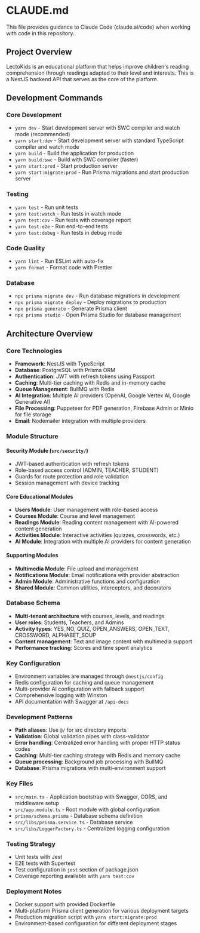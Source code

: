 # CLAUDE.md

This file provides guidance to Claude Code (claude.ai/code) when working with code in this repository.

## Project Overview

LectoKids is an educational platform that helps improve children's reading comprehension through readings adapted to their level and interests. This is a NestJS backend API that serves as the core of the platform.

## Development Commands

### Core Development
- `yarn dev` - Start development server with SWC compiler and watch mode (recommended)
- `yarn start:dev` - Start development server with standard TypeScript compiler and watch mode
- `yarn build` - Build the application for production
- `yarn build:swc` - Build with SWC compiler (faster)
- `yarn start:prod` - Start production server
- `yarn start:migrate:prod` - Run Prisma migrations and start production server

### Testing
- `yarn test` - Run unit tests
- `yarn test:watch` - Run tests in watch mode
- `yarn test:cov` - Run tests with coverage report
- `yarn test:e2e` - Run end-to-end tests
- `yarn test:debug` - Run tests in debug mode

### Code Quality
- `yarn lint` - Run ESLint with auto-fix
- `yarn format` - Format code with Prettier

### Database
- `npx prisma migrate dev` - Run database migrations in development
- `npx prisma migrate deploy` - Deploy migrations to production
- `npx prisma generate` - Generate Prisma client
- `npx prisma studio` - Open Prisma Studio for database management

## Architecture Overview

### Core Technologies
- **Framework**: NestJS with TypeScript
- **Database**: PostgreSQL with Prisma ORM
- **Authentication**: JWT with refresh tokens using Passport
- **Caching**: Multi-tier caching with Redis and in-memory cache
- **Queue Management**: BullMQ with Redis
- **AI Integration**: Multiple AI providers (OpenAI, Google Vertex AI, Google Generative AI)
- **File Processing**: Puppeteer for PDF generation, Firebase Admin or Minio for file storage
- **Email**: Nodemailer integration with multiple providers

### Module Structure

#### Security Module (`src/security/`)
- JWT-based authentication with refresh tokens
- Role-based access control (ADMIN, TEACHER, STUDENT)
- Guards for route protection and role validation
- Session management with device tracking

#### Core Educational Modules
- **Users Module**: User management with role-based access
- **Courses Module**: Course and level management
- **Readings Module**: Reading content management with AI-powered content generation
- **Activities Module**: Interactive activities (quizzes, crosswords, etc.)
- **AI Module**: Integration with multiple AI providers for content generation

#### Supporting Modules
- **Multimedia Module**: File upload and management
- **Notifications Module**: Email notifications with provider abstraction
- **Admin Module**: Administrative functions and configuration
- **Shared Module**: Common utilities, interceptors, and decorators

### Database Schema
- **Multi-tenant architecture** with courses, levels, and readings
- **User roles**: Students, Teachers, and Admins
- **Activity types**: YES_NO, QUIZ, OPEN_ANSWERS, OPEN_TEXT, CROSSWORD, ALPHABET_SOUP
- **Content management**: Text and image content with multimedia support
- **Performance tracking**: Scores and time spent analytics

### Key Configuration
- Environment variables are managed through `@nestjs/config`
- Redis configuration for caching and queue management
- Multi-provider AI configuration with fallback support
- Comprehensive logging with Winston
- API documentation with Swagger at `/api-docs`

### Development Patterns
- **Path aliases**: Use `@/` for src directory imports
- **Validation**: Global validation pipes with class-validator
- **Error handling**: Centralized error handling with proper HTTP status codes
- **Caching**: Multi-tier caching strategy with Redis and memory cache
- **Queue processing**: Background job processing with BullMQ
- **Database**: Prisma migrations with multi-environment support

### Key Files
- `src/main.ts` - Application bootstrap with Swagger, CORS, and middleware setup
- `src/app.module.ts` - Root module with global configuration
- `prisma/schema.prisma` - Database schema definition
- `src/libs/prisma.service.ts` - Database service
- `src/libs/LoggerFactory.ts` - Centralized logging configuration

### Testing Strategy
- Unit tests with Jest
- E2E tests with Supertest
- Test configuration in `jest` section of package.json
- Coverage reporting available with `yarn test:cov`

### Deployment Notes
- Docker support with provided Dockerfile
- Multi-platform Prisma client generation for various deployment targets
- Production migration script with `yarn start:migrate:prod`
- Environment-based configuration for different deployment stages
